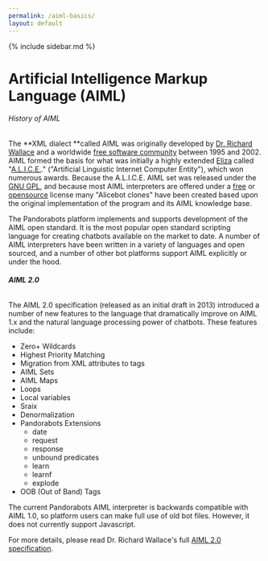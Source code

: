 ```yaml
---
permalink: /aiml-basics/
layout: default
---
```


{% include sidebar.md %}
<div markdown="1" class="pb-docs__content">

# Artificial Intelligence Markup Language \(AIML\)

###### History of AIML

The **XML dialect **called AIML was originally developed by [Dr. Richard Wallace](https://en.wikipedia.org/wiki/Richard_Wallace_%28scientist%29) and a worldwide [free software community](https://en.wikipedia.org/wiki/Free_software_community) between 1995 and 2002. AIML formed the basis for what was initially a highly extended [Eliza](https://en.wikipedia.org/wiki/ELIZA) called "[A.L.I.C.E.](https://en.wikipedia.org/wiki/Artificial_Linguistic_Internet_Computer_Entity)." \("Artificial Linguistic Internet Computer Entity"\), which won numerous awards. Because the A.L.I.C.E. AIML set was released under the [GNU GPL](https://en.wikipedia.org/wiki/GNU_GPL), and because most AIML interpreters are offered under a [free](https://en.wikipedia.org/wiki/Free_Software) or [opensource](https://en.wikipedia.org/wiki/Open_source) license many "Alicebot clones" have been created based upon the original implementation of the program and its AIML knowledge base.

The Pandorabots platform implements and supports development of the AIML open standard. It is the most popular open standard scripting language for creating chatbots available on the market to date. A number of AIML interpreters have been written in a variety of languages and open sourced, and a number of other bot platforms support AIML explicitly or under the hood.

###### **AIML 2.0**

The AIML 2.0 specification \(released as an initial draft in 2013\) introduced a number of new features to the language that dramatically improve on AIML 1.x and the natural language processing power of chatbots. These features include:

* Zero+ Wildcards
* Highest Priority Matching
* Migration from XML attributes to tags
* AIML Sets
* AIML Maps
* Loops
* Local variables
* Sraix
* Denormalization
* Pandorabots Extensions
  * date
  * request
  * response
  * unbound predicates
  * learn
  * learnf
  * explode
* OOB \(Out of Band\) Tags

The current Pandorabots AIML interpreter is backwards compatible with AIML 1.0, so platform users can make full use of old bot files. However, it does not currently support Javascript.

For more details, please read Dr. Richard Wallace's full [AIML 2.0 specification](https://docs.google.com/a/pandorabots.com/document/d/1wNT25hJRyupcG51aO89UcQEiG-HkXRXusukADpFnDs4/pub).

######

</div>
